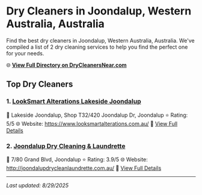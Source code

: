# Dry Cleaners in Joondalup, Western Australia, Australia

Find the best dry cleaners in Joondalup, Western Australia, Australia. We've compiled a list of 2 dry cleaning services to help you find the perfect one for your needs.

🌐 **[View Full Directory on DryCleanersNear.com](https://drycleanersnear.com/city/Australia/Western%20Australia/Joondalup)**

## Top Dry Cleaners

### 1. [LookSmart Alterations Lakeside Joondalup](https://drycleanersnear.com/dryCleaner/68ad16ad1d9ee695c92532cc/looksmart-alterations-lakeside-joondalup)
📍 Lakeside Joondalup, Shop T32/420 Joondalup Dr, Joondalup
⭐ Rating: 5/5
🌐 Website: https://www.looksmartalterations.com.au/
🔗 [View Full Details](https://drycleanersnear.com/dryCleaner/68ad16ad1d9ee695c92532cc/looksmart-alterations-lakeside-joondalup)

### 2. [Joondalup Dry Cleaning & Laundrette](https://drycleanersnear.com/dryCleaner/68ad16411d9ee695c9252ea8/joondalup-dry-cleaning-laundrette)
📍 7/80 Grand Blvd, Joondalup
⭐ Rating: 3.9/5
🌐 Website: http://joondalupdrycleanlaundrette.com.au/
🔗 [View Full Details](https://drycleanersnear.com/dryCleaner/68ad16411d9ee695c9252ea8/joondalup-dry-cleaning-laundrette)


---

*Last updated: 8/29/2025*
